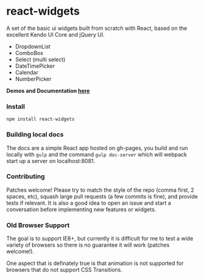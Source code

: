 react-widgets
=============

A set of the basic ui widgets built from scratch with React, based on the excellent Kendo UI Core and jQuery UI. 

- DropdownList
- ComboBox
- Select (multi select)
- DateTimePicker
- Calendar 
- NumberPicker 

__Demos and Documentation [here](http://theporchrat.github.io/react-widgets/docs/)__


### Install

`npm install react-widgets`

### Building local docs

The docs are a simple React app hosted on gh-pages, you build and run locally with `gulp` and the command `gulp doc-server` which will webpack start up a server on localhost:8081.

### Contributing 

Patches welcome! Please try to match the style of the repo (comma first, 2 spaces, etc), squash large pull requests (a few commits is fine), and provide tests if relevant. It is also a good idea to open an issue and start a conversation before implementing new features or widgets.

### Old Browser Support

The goal is to support IE8+, but currently it is difficult for me to test a wide variety of browsers so there is no guarantee 
it will work (patches welcome!).

One aspect that is definately true is that animation is not supported for browsers that do not support CSS Transitions.

